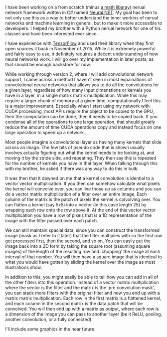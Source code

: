I have been working on a from scratch (minus [a math libaray][mathnet]) nerual network framework written in C# named [Neural.NET][my-app]. My goal has been to not only use this as a way to better understand the inner workins of nerual networks and machine learning in general, but to make it more accessible to developers. I helped my brother with a Python nerual network for one of his classes and have been interested ever since.

I have experience with [TensorFlow][tf] and used their library when they first open sources it back in November of 2015. While it is extremely powerful and fairly easy to use, it definitely requires a decent understanding of how neural networks work. I will go over my implementation in later posts, as that should be enough backstore for now.

While working through version 2, where I will add convolutional network support, I came across a method I haven't seen in most expainations of convolutional neural networks that allows you to do all the convolutions for a given layer, regardless of how many input dimenstions or kernels you have in a layer, in a single matrix matrix multiplication. While this may require a larger chunk of memory at a given time, computationally I feel this is a major improvement. Especially when I start using my network with CUDA processing, most APIs require the object to be copied to the GPU, then the computation can be done, then it needs to be copied back. If you condense all of the operations to one large operation, that should greatly reduce the amount of time CUDA operations copy and instead focus on one large operation to speed up a network.

Most people imagine a convolutional layer as having many kernels that slide across an image. The few bits of pseudo code that is shown usually involves actually figuring out what the kernel needs to be looking at, and moving it by the stride side, and repeating. They then say this is repeated for the number of kernels you have in that layer. When talking through this with my brother, he asked if there was any way to do this in bulk.

It was then that it dawned on me that a kernel convolution is idential to a vector vector multiplication. If you then can somehow calculate what pixels the kernel will convolve over, you can line those up as columns and you can do a vector matrix multiplication of a filter over an entire image. Each column of the matrix is the patch of pixels the kernel is colvolving over. You can flatten a kernel (say 5x5) into a vector (in this case length 25) by wrapping each row onto the row above it. At the end of this vector vector multiplication you have a row of pixels that is a 1D representation of the image with the filter passed over each patch.

We can still maintain spacial data, since you can construct the transformed image (mask as I refer to it later) that the filter multiplies with so the first row get processed first, then the second, and so on. You can easily put the image back into a 2D form by taking the square root (assuming square images) of the length of the resulting row and 'chopping' the image at each interval of that number. You will then have a square image that is identical to what you would have gotten by sliding the kernel over the image as most illustrations show.

In addition to this, you might easily be able to tell how you can add in all of the other filters into this operation. Instead of a vector matrix multiplication where the vector is the filter and the matrix is the 'pre convolution mask', you can stack more filters with the original filter and now you end up with a matrix matrix multiplication. Each row in the first matrix is a flattened kernel, and each column in the second matrix is the data patch that will be convolved. You will then end up with a matrix as output, where each row is a dimension of the image you can pass to another layer (be it ReLU, pooling, another convolution, or a fully connected).

I'll include some graphics in the near future.

[my-app]: https://github.com/JEMeyer/Neural.NET
[mathnet]: https://numerics.mathdotnet.com/
[tf]: https://www.tensorflow.org/